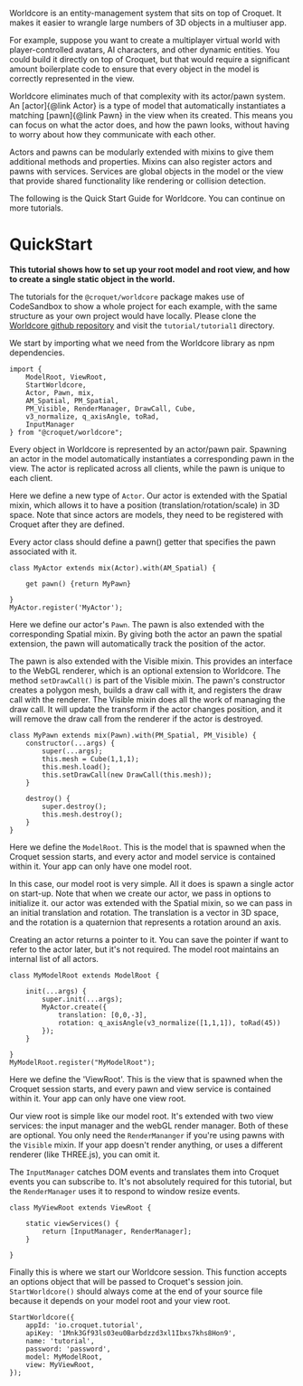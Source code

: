 Worldcore is an entity-management system that sits on top of Croquet. It makes it easier to wrangle large numbers of 3D objects in a multiuser app.

For example, suppose you want to create a multiplayer virtual world with player-controlled avatars, AI characters, and other dynamic entities. You could build it directly on top of Croquet, but that would require a significant amount boilerplate code to ensure that every object in the model is correctly represented in the view.

Worldcore eliminates much of that complexity with its actor/pawn system. An [actor]{@link Actor} is a type of model that automatically instantiates a matching [pawn]{@link Pawn} in the view when its created. This means you can focus on what the actor does, and how the pawn looks, without having to worry about how they communicate with each other.

Actors and pawns can be modularly extended with mixins to give them additional methods and properties. Mixins can also register actors and pawns with services. Services are global objects in the model or the view that provide shared functionality like rendering or collision detection.

The following is the Quick Start Guide for Worldcore. You can continue on more tutorials.

# QuickStart

**This tutorial shows how to set up your root model and root view, and how to create a single static object in the world.**

The tutorials for the `@croquet/worldcore` package makes use of CodeSandbox to show a whole project for each example, with the same structure as your own project would have locally. Please clone the [Worldcore github repository](https://github.com/croquet/worldcore) and visit the `tutorial/tutorial1` directory.

We start by importing what we need from the Worldcore library as npm dependencies.

```
import {
    ModelRoot, ViewRoot,
    StartWorldcore,
    Actor, Pawn, mix,
    AM_Spatial, PM_Spatial,
    PM_Visible, RenderManager, DrawCall, Cube,
    v3_normalize, q_axisAngle, toRad,
    InputManager
} from "@croquet/worldcore";
```

Every object in Worldcore is represented by an actor/pawn pair. Spawning an actor in the model automatically instantiates a corresponding pawn in the view. The actor is replicated across all clients, while the pawn is unique to each client.

Here we define a new type of `Actor`. Our actor is extended with the Spatial mixin, which allows it to have a position (translation/rotation/scale) in 3D space. Note that since actors are models, they need to be registered with Croquet after they are defined.

Every actor class should define a pawn() getter that specifies the pawn associated with it.

```
class MyActor extends mix(Actor).with(AM_Spatial) {

    get pawn() {return MyPawn}

}
MyActor.register('MyActor');
```

Here we define our actor's `Pawn`. The pawn is also extended with the corresponding Spatial mixin. By giving both the actor an pawn the spatial extension, the pawn will automatically track the position of the actor.

The pawn is also extended with the Visible mixin. This provides an interface to the WebGL renderer, which is an optional extension to Worldcore. The method `setDrawCall()` is part of the Visible mixin. The pawn's constructor creates a polygon mesh, builds a draw call with it, and registers the draw call with the renderer. The Visible mixin does all the work of managing the draw call. It will update the transform if the actor changes position, and it will remove the draw call from the renderer if the actor is destroyed.

```
class MyPawn extends mix(Pawn).with(PM_Spatial, PM_Visible) {
    constructor(...args) {
        super(...args);
        this.mesh = Cube(1,1,1);
        this.mesh.load();
        this.setDrawCall(new DrawCall(this.mesh));
    }

    destroy() {
        super.destroy();
        this.mesh.destroy();
    }
}
```
Here we define the `ModelRoot`. This is the model that is spawned when the Croquet session starts, and every actor and model service is contained within it. Your app can only have one model root.

In this case, our model root is very simple. All it does is spawn a single actor on start-up. Note that when we create our actor, we pass in options to initialize it. our actor was extended with the Spatial mixin, so we can pass in an initial translation and rotation. The translation is a vector in 3D space, and the rotation is a quaternion that represents a rotation around an axis.

Creating an actor returns a pointer to it. You can save the pointer if want to refer to the actor later, but it's not required. The model root maintains an internal list of all actors.

```
class MyModelRoot extends ModelRoot {

    init(...args) {
        super.init(...args);
        MyActor.create({
            translation: [0,0,-3],
            rotation: q_axisAngle(v3_normalize([1,1,1]), toRad(45))
        });
    }

}
MyModelRoot.register("MyModelRoot");
```

Here we define the 'ViewRoot'. This is the view that is spawned when the Croquet session starts, and every pawn and view service is contained within it. Your app can only have one view root.

Our view root is simple like our model root. It's extended with two view services: the input manager and the webGL render manager. Both of these are optional. You only need the `RenderMananger` if you're using pawns with the `Visible` mixin. If your app doesn't render anything, or uses a different renderer (like THREE.js), you can omit it.

The `InputManager` catches DOM events and translates them into Croquet events you can subscribe to. It's not absolutely required for this tutorial, but the `RenderManager` uses it to respond to window resize events.
```
class MyViewRoot extends ViewRoot {

    static viewServices() {
        return [InputManager, RenderManager];
    }

}
```
Finally this is where we start our Worldcore session. This function accepts an options object that will be passed to Croquet's session join. `StartWorldcore()` should always come at the end of your source file because it depends on your model root and your view root.
```
StartWorldcore({
    appId: 'io.croquet.tutorial',
    apiKey: '1Mnk3Gf93ls03eu0Barbdzzd3xl1Ibxs7khs8Hon9',
    name: 'tutorial',
    password: 'password',
    model: MyModelRoot,
    view: MyViewRoot,
});
```
